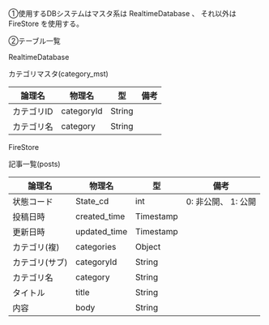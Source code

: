 

①使用するDBシステムはマスタ系は RealtimeDatabase 、 それ以外は FireStore を使用する。



②テーブル一覧

 

RealtimeDatabase

カテゴリマスタ(category_mst)

| 論理名     | 物理名     | 型     | 備考 |
| ---------- | ---------- | ------ | ---- |
| カテゴリID | categoryId | String |      |
| カテゴリ名 | category   | String |      |



FireStore

記事一覧(posts)

| 論理名         | 物理名       | 型        | 備考 |
| -------------- | ------------ | --------- | ---- |
| 状態コード      | State_cd    | int       | 0: 非公開、 1: 公開|
| 投稿日時       | created_time | Timestamp |      |
| 更新日時       | updated_time | Timestamp |      |
| カテゴリ(複)   | categories   | Object    |      |
| カテゴリ(サブ) | categoryId   | String    |      |
| カテゴリ名     | category     | String    |      |
| タイトル       | title        | String    |      |
| 内容           | body         | String    |      |


